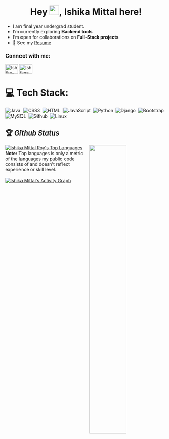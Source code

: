 <h1 align="center">Hey <img src="https://raw.githubusercontent.com/MartinHeinz/MartinHeinz/master/wave.gif" width="30px">, Ishika Mittal here!</h1>

- I am final year undergrad student.
- I’m currently exploring **Backend tools**
- I’m open for collaborations on **Full-Stack projects**
- 📄 See my [Resume](Resume.pdf)

<h3 align="left">Connect with me:</h3>
<p align="left">
<a href="https://www.linkedin.com/in/ishika-mittal-2a3242183/" target="blank"><img align="center" src="https://raw.githubusercontent.com/rahuldkjain/github-profile-readme-generator/master/src/images/icons/Social/linked-in-alt.svg" alt="Ishika-mittal" height="30" width="40" /></a>
<a href="https://leetcode.com/mittalishika1801/" target="blank"><img align="center" src="https://raw.githubusercontent.com/rahuldkjain/github-profile-readme-generator/master/src/images/icons/Social/leet-code.svg" alt="Ishikaamittal" height="30" width="40" /></a>
</p>

# 💻 Tech Stack:
![Java](https://img.shields.io/badge/Java-ED8B00?style=for-the-badge&logo=java&logoColor=white)&nbsp;
![CSS3](https://img.shields.io/badge/css3-%231572B6.svg?style=for-the-badge&logo=css3&logoColor=white)&nbsp;
![HTML](https://img.shields.io/badge/html5-%23E34F26.svg?style=for-the-badge&logo=html5&logoColor=white)&nbsp;
![JavaScript](https://img.shields.io/badge/javascript-%23323330.svg?style=for-the-badge&logo=javascript&logoColor=%23F7DF1E)&nbsp;
![Python](https://img.shields.io/badge/python-3670A0?style=for-the-badge&logo=python&logoColor=ffdd54)&nbsp;
![Django](https://img.shields.io/badge/Django-092E20?style=for-the-badge&logo=django&logoColor=white)&nbsp;
![Bootstrap](https://img.shields.io/badge/bootstrap-%23563D7C.svg?style=for-the-badge&logo=bootstrap&logoColor=white)&nbsp;
![MySQL](https://img.shields.io/badge/mysql-%2300f.svg?style=for-the-badge&logo=mysql&logoColor=white)&nbsp;
![Github](https://img.shields.io/badge/GitHub-F9AB00?style=for-the-badge&logo=GitHub&logoColor=white)&nbsp;
![Linux](https://img.shields.io/badge/Linux-F9AB00?style=for-the-badge&logo=Linux&logoColor=white)&nbsp;


## 🏆 *Github Status*

<img  src="https://github-readme-stats.vercel.app/api?username=ishikaamittal&show_icons=true&hide_border=true&theme=dark" width="48%" align="right" >
 <a href="https://github.com/ishikaamittal/github-readme-stats"><img alt="Ishika Mittal Roy's Top Languages" src="https://github-readme-stats.vercel.app/api/top-langs/?username=ishikaamittal&langs_count=8&count_private=true&layout=compact&theme=react&hide_border=true&bg_color=0D1117" /></a>
  <br>
  <b>Note:</b> Top languages is only a metric of the languages my public code consists of and doesn't reflect experience or skill level.
<br>
<br>
<a href="https://github.com/ishikaamittal/github-readme-activity-graph"><img alt="Ishika Mittal's Activity Graph" src="https://activity-graph.herokuapp.com/graph?username=ishikaamittal&bg_color=0D1117&color=5BCDEC&line=5BCDEC&point=FFFFFF&hide_border=true" /></a>
